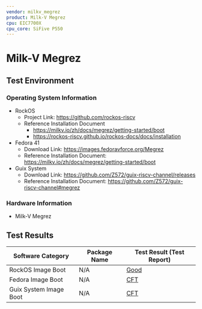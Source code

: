 ```yaml
---
vendor: milkv_megrez
product: Milk-V Megrez
cpu: EIC7700X
cpu_core: SiFive P550
---
```


# Milk-V Megrez

## Test Environment

### Operating System Information

- RockOS
    - Project Link: https://github.com/rockos-riscv
    - Reference Installation Document
        - https://milkv.io/zh/docs/megrez/getting-started/boot 
        - https://rockos-riscv.github.io/rockos-docs/docs/installation
- Fedora 41
    - Download Link: https://images.fedoravforce.org/Megrez
    - Reference Installation Document: https://milkv.io/zh/docs/megrez/getting-started/boot
- Guix System
    - Download Link: https://github.com/Z572/guix-riscv-channel/releases
    - Reference Installation Document: https://github.com/Z572/guix-riscv-channel#megrez

### Hardware Information

- Milk-V Megrez

## Test Results

| Software Category       | Package Name | Test Result (Test Report)       |
|-------------------------|--------------|---------------------------------|
| RockOS Image Boot       | N/A          | [Good][RockOS]                   |
| Fedora Image Boot       | N/A          | [CFT][Fedora]                   |
| Guix System Image Boot  | N/A          | [CFT][Guix]                   |

[RockOS]: ./RockOS/README.md
[Fedora]: ./Fedora/README.md
[Guix]: ./Guix/README.md

